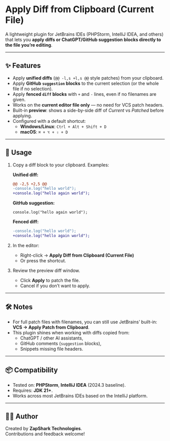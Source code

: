 # Apply Diff from Clipboard (Current File)

A lightweight plugin for JetBrains IDEs (PHPStorm, IntelliJ IDEA, and others) that lets you **apply diffs or ChatGPT/GitHub suggestion blocks directly to the file you’re editing**.

---

## ✨ Features
- Apply **unified diffs** (`@@ -l,s +l,s @@` style patches) from your clipboard.
- Apply **GitHub ```suggestion``` blocks** to the current selection (or the whole file if no selection).
- Apply **fenced ```diff``` blocks** with `+` and `-` lines, even if no filenames are given.
- Works on the **current editor file only** — no need for VCS patch headers.
- Built-in **preview**: shows a side-by-side diff of *Current* vs *Patched* before applying.
- Configured with a default shortcut:  
  - **Windows/Linux**: `Ctrl + Alt + Shift + D`  
  - **macOS**: `⌘ + ⌥ + ⇧ + D`

---

## 🚀 Usage
1. Copy a diff block to your clipboard. Examples:

   **Unified diff:**
   ```diff
   @@ -2,5 +2,5 @@
   -console.log("hello world");
   +console.log("hello again world");
   ```

   **GitHub suggestion:**
   ```suggestion
   console.log("hello again world");
   ```

   **Fenced diff:**
   ```diff
   -console.log("hello world");
   +console.log("hello again world");
   ```

2. In the editor:
   - Right-click → **Apply Diff from Clipboard (Current File)**  
   - Or press the shortcut.

3. Review the preview diff window.  
   - Click **Apply** to patch the file.  
   - Cancel if you don’t want to apply.

---

## 🛠️ Notes
- For full patch files with filenames, you can still use JetBrains’ built-in:  
  **VCS → Apply Patch from Clipboard**.
- This plugin shines when working with diffs copied from:
  - ChatGPT / other AI assistants,
  - GitHub comments (`suggestion` blocks),
  - Snippets missing file headers.

---

## 📦 Compatibility
- Tested on: **PHPStorm**, **IntelliJ IDEA** (2024.3 baseline).
- Requires: **JDK 21+**.
- Works across most JetBrains IDEs based on the IntelliJ platform.

---

## 🧑‍💻 Author
Created by **ZapShark Technologies**.  
Contributions and feedback welcome!
